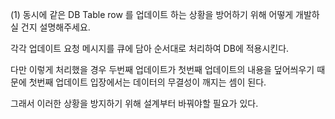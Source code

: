 (1) 동시에 같은 DB Table row 를 업데이트 하는 상황을 방어하기 위해 어떻게 개발하실 건지 설명해주세요.


각각 업데이트 요청 메시지를 큐에 담아 순서대로 처리하여 DB에 적용시킨다.

다만 이렇게 처리했을 경우 두번째 업데이트가 첫번째 업데이트의 내용을 덮어씌우기 때문에 첫번째 업데이트 입장에서는 데이터의 무결성이 깨지는 셈이 된다.

그래서 이러한 상황을 방지하기 위해 설계부터 바꿔야할 필요가 있다.

